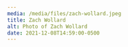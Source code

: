 ```yaml
---
media: /media/files/zach-wollard.jpeg
title: Zach Wollard
alt: Photo of Zach Wollard
date: 2021-12-08T14:59:00-0500
---
```

